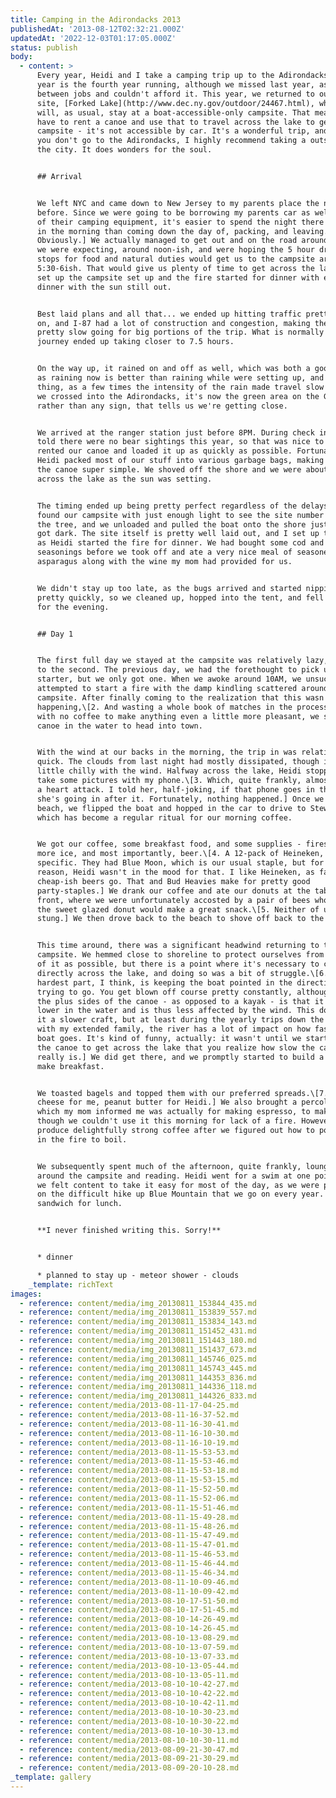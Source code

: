 ```yaml
---
title: Camping in the Adirondacks 2013
publishedAt: '2013-08-12T02:32:21.000Z'
updatedAt: '2022-12-03T01:17:05.000Z'
status: publish
body:
  - content: >
      Every year, Heidi and I take a camping trip up to the Adirondacks. This
      year is the fourth year running, although we missed last year, as I was
      between jobs and couldn't afford it. This year, we returned to our usual
      site, [Forked Lake](http://www.dec.ny.gov/outdoor/24467.html), where we
      will, as usual, stay at a boat-accessible-only campsite. That means we
      have to rent a canoe and use that to travel across the lake to get to our
      campsite - it's not accessible by car. It's a wonderful trip, and even if
      you don't go to the Adirondacks, I highly recommend taking a outside of
      the city. It does wonders for the soul.


      ## Arrival


      We left NYC and came down to New Jersey to my parents place the night
      before. Since we were going to be borrowing my parents car as well as much
      of their camping equipment, it's easier to spend the night there and leave
      in the morning than coming down the day of, packing, and leaving.\[1.
      Obviously.] We actually managed to get out and on the road around the time
      we were expecting, around noon-ish, and were hoping the 5 hour drive, plus
      stops for food and natural duties would get us to the campsite around
      5:30-6ish. That would give us plenty of time to get across the lake and
      set up the campsite set up and the fire started for dinner with enough for
      dinner with the sun still out.


      Best laid plans and all that... we ended up hitting traffic pretty early
      on, and I-87 had a lot of construction and congestion, making the trip
      pretty slow going for big portions of the trip. What is normally a 5 hour
      journey ended up taking closer to 7.5 hours.


      On the way up, it rained on and off as well, which was both a good thing,
      as raining now is better than raining while were setting up, and a bad
      thing, as a few times the intensity of the rain made travel slow going. As
      we crossed into the Adirondacks, it's now the green area on the GPS,
      rather than any sign, that tells us we're getting close.


      We arrived at the ranger station just before 8PM. During check in, we were
      told there were no bear sightings this year, so that was nice to know. We
      rented our canoe and loaded it up as quickly as possible. Fortunately,
      Heidi packed most of our stuff into various garbage bags, making packing
      the canoe super simple. We shoved off the shore and we were about halfway
      across the lake as the sun was setting.


      The timing ended up being pretty perfect regardless of the delays. We
      found our campsite with just enough light to see the site number marked on
      the tree, and we unloaded and pulled the boat onto the shore just as it
      got dark. The site itself is pretty well laid out, and I set up the tent
      as Heidi started the fire for dinner. We had bought some cod and
      seasonings before we took off and ate a very nice meal of seasoned cod and
      asparagus along with the wine my mom had provided for us.


      We didn't stay up too late, as the bugs arrived and started nipping at us
      pretty quickly, so we cleaned up, hopped into the tent, and fell asleep
      for the evening.


      ## Day 1


      The first full day we stayed at the campsite was relatively lazy, compared
      to the second. The previous day, we had the forethought to pick up a fire
      starter, but we only got one. When we awoke around 10AM, we unsuccessfully
      attempted to start a fire with the damp kindling scattered around our
      campsite. After finally coming to the realization that this wasn't
      happening,\[2. And wasting a whole book of matches in the process.] and
      with no coffee to make anything even a little more pleasant, we shoved the
      canoe in the water to head into town.


      With the wind at our backs in the morning, the trip in was relatively
      quick. The clouds from last night had mostly dissipated, though it was a
      little chilly with the wind. Halfway across the lake, Heidi stopped to
      take some pictures with my phone.\[3. Which, quite frankly, almost gave me
      a heart attack. I told her, half-joking, if that phone goes in the lake,
      she's going in after it. Fortunately, nothing happened.] Once we hit the
      beach, we flipped the boat and hopped in the car to drive to Stewart's,
      which has become a regular ritual for our morning coffee.


      We got our coffee, some breakfast food, and some supplies - firestarters,
      more ice, and most importantly, beer.\[4. A 12-pack of Heineken, to be
      specific. They had Blue Moon, which is our usual staple, but for some
      reason, Heidi wasn't in the mood for that. I like Heineken, as far as
      cheap-ish beers go. That and Bud Heavies make for pretty good
      party-staples.] We drank our coffee and ate our donuts at the tables out
      front, where we were unfortunately accosted by a pair of bees who thought
      the sweet glazed donut would make a great snack.\[5. Neither of us were
      stung.] We then drove back to the beach to shove off back to the campsite.


      This time around, there was a significant headwind returning to the
      campsite. We hemmed close to shoreline to protect ourselves from as much
      of it as possible, but there is a point where it's necessary to cut
      directly across the lake, and doing so was a bit of struggle.\[6. The
      hardest part, I think, is keeping the boat pointed in the direction you're
      trying to go. You get blown off course pretty constantly, although one of
      the plus sides of the canoe - as opposed to a kayak - is that it sits much
      lower in the water and is thus less affected by the wind. This does make
      it a slower craft, but at least during the yearly trips down the Delaware
      with my extended family, the river has a lot of impact on how fast the
      boat goes. It's kind of funny, actually: it wasn't until we started using
      the canoe to get across the lake that you realize how slow the canoe
      really is.] We did get there, and we promptly started to build a fire to
      make breakfast.


      We toasted bagels and topped them with our preferred spreads.\[7. Cream
      cheese for me, peanut butter for Heidi.] We also brought a percolator,
      which my mom informed me was actually for making espresso, to make coffee,
      though we couldn't use it this morning for lack of a fire. However, it did
      produce delightfully strong coffee after we figured out how to position it
      in the fire to boil.


      We subsequently spent much of the afternoon, quite frankly, lounging
      around the campsite and reading. Heidi went for a swim at one point, but
      we felt content to take it easy for most of the day, as we were planning
      on the difficult hike up Blue Mountain that we go on every year. I made a
      sandwich for lunch.


      **I never finished writing this. Sorry!**


      * dinner

      * planned to stay up - meteor shower - clouds
    _template: richText
images:
  - reference: content/media/img_20130811_153844_435.md
  - reference: content/media/img_20130811_153839_557.md
  - reference: content/media/img_20130811_153834_143.md
  - reference: content/media/img_20130811_151452_431.md
  - reference: content/media/img_20130811_151443_180.md
  - reference: content/media/img_20130811_151437_673.md
  - reference: content/media/img_20130811_145746_025.md
  - reference: content/media/img_20130811_145743_445.md
  - reference: content/media/img_20130811_144353_836.md
  - reference: content/media/img_20130811_144336_118.md
  - reference: content/media/img_20130811_144326_833.md
  - reference: content/media/2013-08-11-17-04-25.md
  - reference: content/media/2013-08-11-16-37-52.md
  - reference: content/media/2013-08-11-16-30-41.md
  - reference: content/media/2013-08-11-16-10-30.md
  - reference: content/media/2013-08-11-16-10-19.md
  - reference: content/media/2013-08-11-15-53-53.md
  - reference: content/media/2013-08-11-15-53-46.md
  - reference: content/media/2013-08-11-15-53-18.md
  - reference: content/media/2013-08-11-15-53-15.md
  - reference: content/media/2013-08-11-15-52-50.md
  - reference: content/media/2013-08-11-15-52-06.md
  - reference: content/media/2013-08-11-15-51-46.md
  - reference: content/media/2013-08-11-15-49-28.md
  - reference: content/media/2013-08-11-15-48-26.md
  - reference: content/media/2013-08-11-15-47-49.md
  - reference: content/media/2013-08-11-15-47-01.md
  - reference: content/media/2013-08-11-15-46-53.md
  - reference: content/media/2013-08-11-15-46-44.md
  - reference: content/media/2013-08-11-15-46-34.md
  - reference: content/media/2013-08-11-10-09-46.md
  - reference: content/media/2013-08-11-10-09-42.md
  - reference: content/media/2013-08-10-17-51-50.md
  - reference: content/media/2013-08-10-17-51-45.md
  - reference: content/media/2013-08-10-14-26-49.md
  - reference: content/media/2013-08-10-14-26-45.md
  - reference: content/media/2013-08-10-13-08-29.md
  - reference: content/media/2013-08-10-13-07-59.md
  - reference: content/media/2013-08-10-13-07-33.md
  - reference: content/media/2013-08-10-13-05-44.md
  - reference: content/media/2013-08-10-13-05-11.md
  - reference: content/media/2013-08-10-10-42-27.md
  - reference: content/media/2013-08-10-10-42-22.md
  - reference: content/media/2013-08-10-10-42-11.md
  - reference: content/media/2013-08-10-10-30-23.md
  - reference: content/media/2013-08-10-10-30-22.md
  - reference: content/media/2013-08-10-10-30-13.md
  - reference: content/media/2013-08-10-10-30-11.md
  - reference: content/media/2013-08-09-21-30-47.md
  - reference: content/media/2013-08-09-21-30-29.md
  - reference: content/media/2013-08-09-20-10-28.md
_template: gallery
---
```


